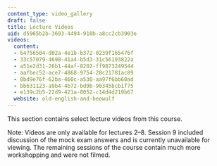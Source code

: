 ```yaml
---
content_type: video_gallery
draft: false
title: Lecture Videos
uid: d5965b2b-3693-4494-910b-a8cc2cb3903e
videos:
  content:
  - 64756504-d02a-4e1b-b372-0239f165476f
  - 33c57079-4698-41a4-b5d3-31c56193822a
  - a51e2d31-26b1-44af-8202-ff9873249544
  - aafbec52-ace7-4868-9754-28c21781ac89
  - 0bd9e76f-62ba-460c-a530-aa97f6bb60ad
  - bb631123-a9b4-4b72-bd9b-90345bcb1f75
  - e139c2b5-22d9-421a-8052-c14d4d219b67
  website: old-english-and-beowulf
---
```

This section contains select lecture videos from this course. 

Note: Videos are only available for lectures 2–8. Session 9 included discussion of the mock exam answers and is currently unavailable for viewing. The remaining sessions of the course contain much more workshopping and were not filmed.